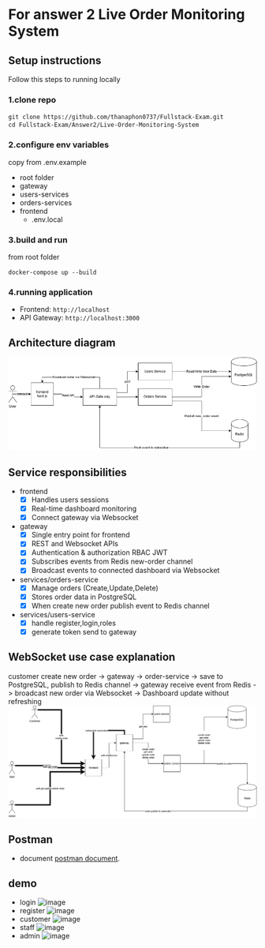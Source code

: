 # For answer 2 Live Order Monitoring System
## Setup instructions
Follow this steps to running locally
### 1.clone repo
```
git clone https://github.com/thanaphon0737/Fullstack-Exam.git
cd Fullstack-Exam/Answer2/Live-Order-Monitoring-System
```
### 2.configure env variables 
copy from .env.example
- root folder
- gateway
- users-services
- orders-services
- frontend
  - .env.local
### 3.build and run
from root folder
```
docker-compose up --build
```
### 4.running application
- Frontend: ```http://localhost```
- API Gateway: ```http://localhost:3000```

## Architecture diagram
![diagram](/Answer2/Live-Order-Monitoring-System/fullstack-diagram.drawio.png)
## Service responsibilities
- frontend 
    - [x] Handles users sessions
    - [x] Real-time dashboard monitoring
    - [x] Connect gateway via Websocket
- gateway
    - [x] Single entry point for frontend
    - [x] REST and Websocket APIs
    - [x] Authentication & authorization RBAC JWT
    - [x] Subscribes events from Redis new-order channel
    - [x] Broadcast events to connected dashboard via Websocket
- services/orders-service
    - [x] Manage orders (Create,Update,Delete)
    - [x] Stores order data in PostgreSQL
    - [x] When create new order publish event to Redis channel
- services/users-service
    - [x] handle register,login,roles
    - [x] generate token send to gateway
## WebSocket use case explanation
customer create new order -> gateway -> order-service -> save to PostgreSQL, publish to Redis channel -> gateway receive event from Redis -> broadcast new order via Websocket -> Dashboard update without refreshing
![usecase](/Answer2/Live-Order-Monitoring-System//usecaseSocket.drawio.png)
## Postman
- document [postman document](https://documenter.getpostman.com/view/7109991/2sB34eJN53).
## demo
- login ![image](https://github.com/user-attachments/assets/35e54181-2272-4cd9-9f29-449c92471976)
- register ![image](https://github.com/user-attachments/assets/e81969f9-3e17-4aee-88e0-f0617d6cf49e)
- customer ![image](https://github.com/user-attachments/assets/cd076ddc-7a0e-4a77-96db-9d9ea6b4f23e)
- staff ![image](https://github.com/user-attachments/assets/1109cb3a-59a1-4a5a-932e-cf5bf4f7d6a5)
- admin ![image](https://github.com/user-attachments/assets/4f5f8ff1-108a-449a-8fde-a92474f90189)



